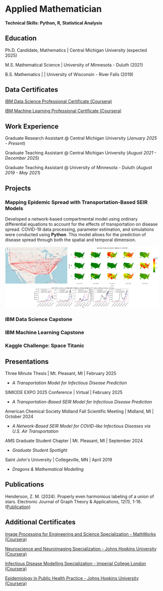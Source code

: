 # Applied Mathematician

#### Technical Skills: Python, R, Statistical Analysis

## Education

Ph.D. Candidate, Mathematics | Central Michigan University (expected 2025) 

M.S. Mathematical Science | University of Minnesota - Duluth (2021)			        		

B.S. Mathematics | | University of Wisconsin - River Falls (2019)

## Data Certificates

[IBM Data Science Professional Certificate (Coursera)](https://www.coursera.org/account/accomplishments/specialization/29JW4NIZ6RT5)

[IBM Machine Learning Professional Certificate (Coursera)](https://www.coursera.org/account/accomplishments/specialization/KHIT6QIBV51K)

## Work Experience

Graduate Research Assistant @ Central Michigan University (_January 2025 - Present_)

Graduate Teaching Assistant @ Central Michigan University (_August 2021 - December 2025_)

Graduate Teaching Assistant @ University of Minnesota - Duluth (_August 2019 - May 2021_)

## Projects

### Mapping Epidemic Spread with Transportation-Based SEIR Models
Developed a network-based compartmental model using ordinary differential equations to account for the effects of transportation on disease spread. 
COVID-19 data processing, parameter estimation, and simulations were conducted using **Python**. This model allows for the prediction of disease spread through
both the spatial and temporal dimension. 

![Covid Figures](/assets/img/covid_figures.png)

### IBM Data Science Capstone

### IBM Machine Learning Capstone

### Kaggle Challenge: Space Titanic

## Presentations

Three Minute Thesis | Mt. Pleasant, MI | February 2025
- _A Transportation Model for Infectious Disease Prediction_

SIMIODE EXPO 2025 Conference | Virtual | February 2025
- _A Transportation-Based SEIR Model for Infectious Disease Prediction_

American Chemical Society Midland Fall Scientific Meeting | Midland, MI | October 2024
- _A Network-Based SEIR Model for COVID-like Infectious Diseases via U.S. Air Transportation_

AMS Graduate Student Chapter | Mt. Pleasant, MI | September 2024
- _Graduate Student Spotlight_

Saint John's University | Collegeville, MN | April 2019
- _Dragons & Mathematical Modelling_
  
## Publications

Henderson, Z. M. (2024). Properly even harmonious labeling of a union of stars. Electronic Journal of Graph Theory & Applications, 12(1), 1-16. ([Publication](https://www.ejgta.org/index.php/ejgta/article/view/1375))

## Additional Certificates

[Image Processing for Engineering and Science Specialization - MathWorks (Coursera)](https://www.coursera.org/account/accomplishments/specialization/VRYY92H3LQPV)

[Neuroscience and Neuroimaging Specialization - Johns Hopkins University (Coursera)](https://www.coursera.org/account/accomplishments/specialization/3NR8Y7PCSFUT)

[Infectious Disease Modelling Specialization - Imperial College London (Coursera)](https://www.coursera.org/account/accomplishments/specialization/TJSLQUS5JSRZ)

[Epidemiology in Public Health Practice - Johns Hopkins University (Coursera)](https://www.coursera.org/account/accomplishments/specialization/ANRQ3NJFCA8N)


								       		
